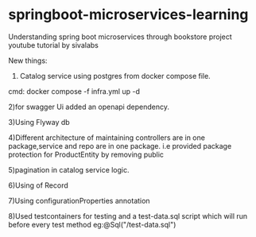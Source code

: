 # springboot-microservices-learning
Understanding spring boot microservices through bookstore project youtube tutorial by sivalabs

New things:

1) Catalog service using postgres from docker compose file.

cmd: docker compose -f infra.yml up -d

2)for swagger Ui added an openapi dependency.

3)Using Flyway db 

4)Different architecture of maintaining controllers are in one package,service and repo are in one package.
i.e provided package protection for ProductEntity by removing public

5)pagination in catalog service logic.

6)Using of Record

7)Using configurationProperties annotation

8)Used testcontainers for testing and a test-data.sql script which will run before every test method
eg:@Sql("/test-data.sql")